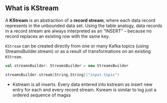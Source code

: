 ## What is KStream
A **KStream** is an abstraction of a **record stream**, where each data record represents in the unbounded data set. Using the table analogy, data records in a record stream are always interpreted as an “INSERT” – because no record replaces an existing row with the same key.

`KStream` can be created directly from one or many Kafka topics (using StreamsBuilder.stream) or as a result of transformations on an existing `KStream`.

```scala
val streamsBuilder: StreamsBuilder = new StreamsBuilder

streamsBuilder.stream[String,String]("input-topic")
```

 - Kstream is all inserts. Every data entered into kstream as insert new
   entry for each and every record stream.
   Ksream is similar to log just a ordered sequence of magss

<!--stackedit_data:
eyJoaXN0b3J5IjpbLTE4MzE5MTc0NjIsMTE4MTMxNjQxLC0xOT
I3MjU3ODcwLDE2MTExMDQxMDUsLTExNDMxNzYwNjYsMTc1MjMz
MDk1NSwtMTM0ODQ4NDg0OSwtMTkyMjAxMDkxNCw0OTA4NjA2NT
YsNzYxOTM4MTcyLC02MjY0NjAwMDQsMTMwMTMyMjQ0MiwtMTY5
Mjc2NzcwLC04NTI4NjE3NDcsMTMyMjYyMTMzMCwxMzYwNDM0Mj
UsMTAxNTgxMzUzNCwtMjA4ODc0NjYxMiwyMDU2NzA2MTA1LDE5
NjY4MTM1NzhdfQ==
-->